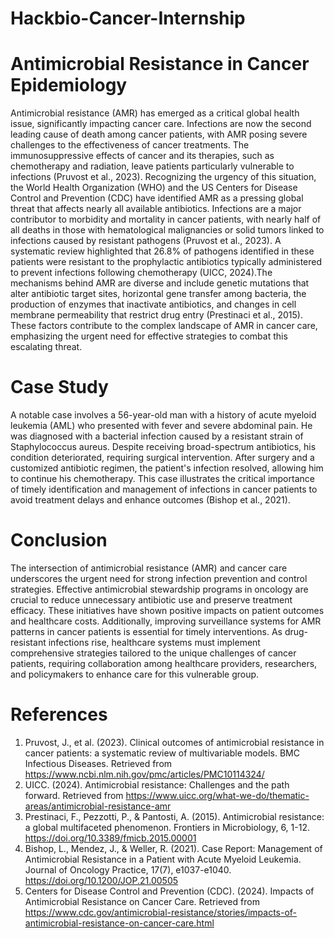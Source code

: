 # Hackbio-Cancer-Internship
# Antimicrobial Resistance in Cancer Epidemiology
Antimicrobial resistance (AMR) has emerged as a critical global health issue, significantly impacting cancer care. Infections are now the second leading cause of death among cancer patients, with AMR posing severe challenges to the effectiveness of cancer treatments. The immunosuppressive effects of cancer and its therapies, such as chemotherapy and radiation, leave patients particularly vulnerable to infections (Pruvost et al., 2023). Recognizing the urgency of this situation, the World Health Organization (WHO) and the US Centers for Disease Control and Prevention (CDC) have identified AMR as a pressing global threat that affects nearly all available antibiotics.
Infections are a major contributor to morbidity and mortality in cancer patients, with nearly half of all deaths in those with hematological malignancies or solid tumors linked to infections caused by resistant pathogens (Pruvost et al., 2023). A systematic review highlighted that 26.8% of pathogens identified in these patients were resistant to the prophylactic antibiotics typically administered to prevent infections following chemotherapy (UICC, 2024).The mechanisms behind AMR are diverse and include genetic mutations that alter antibiotic target sites, horizontal gene transfer among bacteria, the production of enzymes that inactivate antibiotics, and changes in cell membrane permeability that restrict drug entry (Prestinaci et al., 2015). These factors contribute to the complex landscape of AMR in cancer care, emphasizing the urgent need for effective strategies to combat this escalating threat.
# Case Study
A notable case involves a 56-year-old man with a history of acute myeloid leukemia (AML) who presented with fever and severe abdominal pain. He was diagnosed with a bacterial infection caused by a resistant strain of Staphylococcus aureus. Despite receiving broad-spectrum antibiotics, his condition deteriorated, requiring surgical intervention. After surgery and a customized antibiotic regimen, the patient's infection resolved, allowing him to continue his chemotherapy. This case illustrates the critical importance of timely identification and management of infections in cancer patients to avoid treatment delays and enhance outcomes (Bishop et al., 2021).
# Conclusion
The intersection of antimicrobial resistance (AMR) and cancer care underscores the urgent need for strong infection prevention and control strategies. Effective antimicrobial stewardship programs in oncology are crucial to reduce unnecessary antibiotic use and preserve treatment efficacy. These initiatives have shown positive impacts on patient outcomes and healthcare costs. Additionally, improving surveillance systems for AMR patterns in cancer patients is essential for timely interventions. As drug-resistant infections rise, healthcare systems must implement comprehensive strategies tailored to the unique challenges of cancer patients, requiring collaboration among healthcare providers, researchers, and policymakers to enhance care for this vulnerable group.
# References
1.	Pruvost, J., et al. (2023). Clinical outcomes of antimicrobial resistance in cancer patients: a systematic review of multivariable models. BMC Infectious Diseases. Retrieved from https://www.ncbi.nlm.nih.gov/pmc/articles/PMC10114324/
2.	UICC. (2024). Antimicrobial resistance: Challenges and the path forward. Retrieved from https://www.uicc.org/what-we-do/thematic-areas/antimicrobial-resistance-amr
3.	Prestinaci, F., Pezzotti, P., & Pantosti, A. (2015). Antimicrobial resistance: a global multifaceted phenomenon. Frontiers in Microbiology, 6, 1-12. https://doi.org/10.3389/fmicb.2015.00001
4.	Bishop, L., Mendez, J., & Weller, R. (2021). Case Report: Management of Antimicrobial Resistance in a Patient with Acute Myeloid Leukemia. Journal of Oncology Practice, 17(7), e1037-e1040. https://doi.org/10.1200/JOP.21.00505
5.	Centers for Disease Control and Prevention (CDC). (2024). Impacts of Antimicrobial Resistance on Cancer Care. Retrieved from https://www.cdc.gov/antimicrobial-resistance/stories/impacts-of-antimicrobial-resistance-on-cancer-care.html




